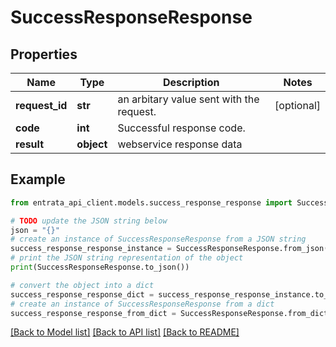 # SuccessResponseResponse


## Properties

Name | Type | Description | Notes
------------ | ------------- | ------------- | -------------
**request_id** | **str** | an arbitary value sent with the request. | [optional] 
**code** | **int** | Successful response code. | 
**result** | **object** | webservice response data | 

## Example

```python
from entrata_api_client.models.success_response_response import SuccessResponseResponse

# TODO update the JSON string below
json = "{}"
# create an instance of SuccessResponseResponse from a JSON string
success_response_response_instance = SuccessResponseResponse.from_json(json)
# print the JSON string representation of the object
print(SuccessResponseResponse.to_json())

# convert the object into a dict
success_response_response_dict = success_response_response_instance.to_dict()
# create an instance of SuccessResponseResponse from a dict
success_response_response_from_dict = SuccessResponseResponse.from_dict(success_response_response_dict)
```
[[Back to Model list]](../README.md#documentation-for-models) [[Back to API list]](../README.md#documentation-for-api-endpoints) [[Back to README]](../README.md)


